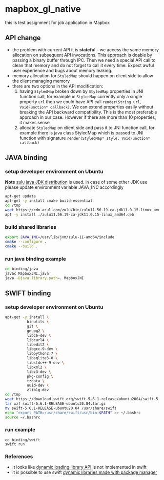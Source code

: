 # mapbox_gl_native
this is test assignment for job application in Mapbox

## API change

* the problem with current API it is **stateful** - we access the same memory allocation on subsequent API invocations. This approach is doable by passing a binary buffer through IPC. Then we need a special API call to clean that memory and do not forget to call it every time. Expect awful user experience and bugs about memory leaking.
* memory allocation for `StyledMap` should happen on client side to allow the client managing memory
* there are two options in the API modification:
  1. having `StyledMap` broken down by `StyledMap` properties in JNI function call, for example in `StyledMap` currently only a single property `url` then we could have API call `render(String url, VoidFunction* callback)`. We can extend properties easily without breaking the API backward compatibility. This is the most preferable approach in our case. However if there are more than 10 properties, it makes sense
  1. allocate `StyledMap` on client side and pass it to JNI function call, for example there is java class StyledMap which is passed to JNI function with signature `render(StyledMap* style, VoidFunction* callback)`

## JAVA binding
### setup developer environment on Ubuntu

**Note** [zulu java JDK distribution](https://www.azul.com/) is used. in case of some other JDK use please update environment variable JAVA_INC accordingly
```bash
apt-get update
apt-get -y install cmake build-essential
cd /tmp
wget https://cdn.azul.com/zulu/bin/zulu11.56.19-ca-jdk11.0.15-linux_amd64.deb
apt -y install ./zulu11.56.19-ca-jdk11.0.15-linux_amd64.deb
```

### build shared libraries
```bash
export JAVA_INC=/usr/lib/jvm/zulu-11-amd64/include
cmake --configure .
cmake --build .
```

### run java binding example

```bash
cd binding/java
javac MapboxJNI.java
java -Djava.library.path=. MapboxJNI
```

## SWIFT binding
### setup developer environment on Ubuntu
```bash
apt-get -y install \
          binutils \
          git \
          gnupg2 \
          libc6-dev \
          libcurl4 \
          libedit2 \
          libgcc-9-dev \
          libpython2.7 \
          libsqlite3-0 \
          libstdc++-9-dev \
          libxml2 \
          libz3-dev \
          pkg-config \
          tzdata \
          uuid-dev \
          zlib1g-dev
cd /tmp
wget https://download.swift.org/swift-5.6.1-release/ubuntu2004/swift-5.6.1-RELEASE/swift-5.6.1-RELEASE-ubuntu20.04.tar.gz
tar xzf swift-5.6.1-RELEASE-ubuntu20.04.tar.gz
mv swift-5.6.1-RELEASE-ubuntu20.04 /usr/share/swift
echo "export PATH=/usr/share/swift/usr/bin:$PATH" >> ~/.bashrc
source ~/.bashrc
```
### run example
```
cd binding/swift
swift run
```

### References
* It looks like [dynamic loading library API](https://forums.swift.org/t/swift-dynamic-loading-api/39495) is not implemented in swift 
* it is possible to use swift [dynamic libraries made with package manager](https://theswiftdev.com/building-and-loading-dynamic-libraries-at-runtime-in-swift/)
